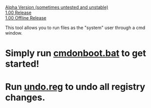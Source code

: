 [Alpha Version (sometimes untested and unstable)](https://github.com/harryaldwithjarryald/cmdonboot/archive/refs/heads/main.zip)
<br>
[1.00 Release](https://github.com/harryaldwithjarryald/cmdonboot/releases/tag/1.00)
<br>
[1.00 Offline Release](https://github.com/harryaldwithjarryald/cmdonboot/releases/tag/offline-1.00)

This tool allows you to run files as the "system" user through a cmd window.
# Simply run [cmdonboot.bat](https://github.com/harryaldwithjarryald/cmdonboot/releases/download/1.00/cmdonboot.bat) to get started!
# Run [undo.reg](https://github.com/harryaldwithjarryald/cmdonboot/releases/download/1.00/undo.reg) to undo all registry changes.
